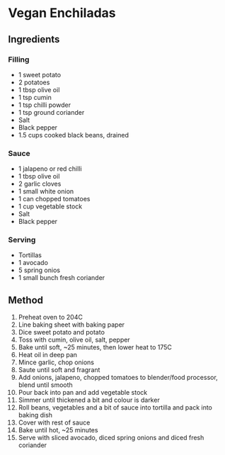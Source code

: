 # Vegan Enchiladas

## Ingredients
### Filling
* 1 sweet potato
* 2 potatoes
* 1 tbsp olive oil
* 1 tsp cumin
* 1 tsp chilli powder
* 1 tsp ground coriander
* Salt
* Black pepper
* 1.5 cups cooked black beans, drained

### Sauce
* 1 jalapeno or red chilli
* 1 tbsp olive oil
* 2 garlic cloves
* 1 small white onion
* 1 can chopped tomatoes
* 1 cup vegetable stock
* Salt 
* Black pepper

### Serving
* Tortillas
* 1 avocado
* 5 spring onios
* 1 small bunch fresh coriander

## Method
1. Preheat oven to 204C
2. Line baking sheet with baking paper
3. Dice sweet potato and potato
4. Toss with cumin, olive oil, salt, pepper
5. Bake until soft, ~25 minutes, then lower heat to 175C
6. Heat oil in deep pan
7. Mince garlic, chop onions
8. Saute until soft and fragrant
9. Add onions, jalapeno, chopped tomatoes to blender/food processor, blend until smooth
10. Pour back into pan and add vegetable stock
11. Simmer until thickened a bit and colour is darker
12. Roll beans, vegetables and a bit of sauce into tortilla and pack into baking dish
13. Cover with rest of sauce
14. Bake until hot, ~25 minutes
15. Serve with sliced avocado, diced spring onions and diced fresh coriander
